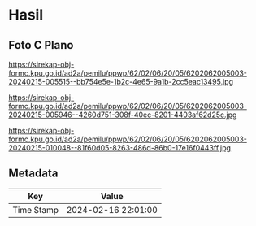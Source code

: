 # Hasil

## Foto C Plano

https://sirekap-obj-formc.kpu.go.id/ad2a/pemilu/ppwp/62/02/06/20/05/6202062005003-20240215-005515--bb754e5e-1b2c-4e65-9a1b-2cc5eac13495.jpg

https://sirekap-obj-formc.kpu.go.id/ad2a/pemilu/ppwp/62/02/06/20/05/6202062005003-20240215-005946--4260d751-308f-40ec-8201-4403af62d25c.jpg

https://sirekap-obj-formc.kpu.go.id/ad2a/pemilu/ppwp/62/02/06/20/05/6202062005003-20240215-010048--81f60d05-8263-486d-86b0-17e16f0443ff.jpg


## Metadata

| Key        | Value               |
| ---------- | ------------------- |
| Time Stamp | 2024-02-16 22:01:00 |



